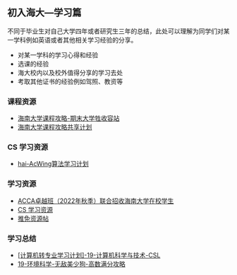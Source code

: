 ## 初入海大—学习篇 <!-- {docsify-ignore-all} -->

不同于毕业生对自己大学四年或者研究生三年的总结，此处可以理解为同学们对某一学科例如英语或者其他相关学习经验的分享。

- 对某一学科的学习心得和经验
- 选课的经验
- 海大校内以及校外值得分享的学习去处
- 考取其他证书的经验例如驾照、教资等

<!-- recent-update-start -->
### 课程资源
- [海南大学课程攻略-期末大学牲收容站](https://www.kdocs.cn/l/caAtZlyMyNY6)
- [海南大学课程攻略共享计划](https://www.bj-yan.top/hainanu-course-comments)

### CS 学习资源
- [hai-AcWing算法学习计划](first-sight/study/hai-AcWing算法学习计划.md)

### 学习资源
- [ACCA卓越班（2022年秋季）联合招收海南大学在校学生](https://hb.hainanu.edu.cn/hiditd/info/1128/1323.htm)
- [CS 学习资源](first-sight/study/CS学习资源.md)
- [推免资源帖](first-sight/study/推免资源帖.md)

### 学习总结
- [[计算机转专业学习计划]-19-计算机科学与技术-CSL](first-sight/study/[计算机转专业学习计划]-19-计算机科学与技术-CSL.md)
- [19-环境科学-无敌美少狗-高数满分攻略](https://www.bilibili.com/video/BV1Vm4y1P78x/?share_source=copy_web&vd_source=1d24b8668d9a982639b17fbd66e7748d)


<!-- recent-update-end -->